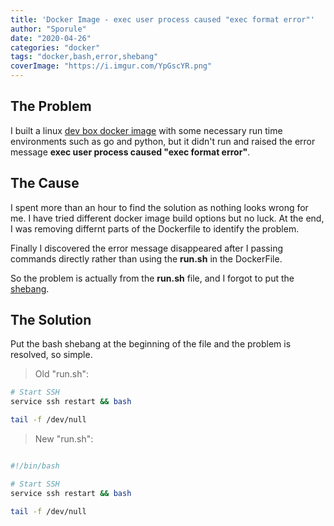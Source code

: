```yaml
---
title: 'Docker Image - exec user process caused "exec format error"'
author: "Sporule"
date: "2020-04-26"
categories: "docker"
tags: "docker,bash,error,shebang"
coverImage: "https://i.imgur.com/YpGscYR.png"
---
```


## The Problem

I built a linux [dev box docker image](https://github.com/hao-hao-hao/dev-box) with some necessary run time environments such as go and python, but it didn't run and raised the error message **exec user process caused "exec format error"**.

## The Cause

I spent more than an hour to find the solution as nothing looks wrong for me. I have tried different docker image build options but no luck.
At the end, I was removing differnt parts of the Dockerfile to identify the problem.

Finally I discovered the error message disappeared after I passing commands directly rather than using the **run.sh** in the DockerFile. 

So the problem is actually from the **run.sh** file, and I forgot to put the [shebang](https://en.wikipedia.org/wiki/Shebang_(Unix)).

## The Solution

Put the bash shebang at the beginning of the file and the problem is resolved, so simple.

> Old "run.sh":
> 
```bash
# Start SSH
service ssh restart && bash

tail -f /dev/null
```

> New "run.sh":

```bash

#!/bin/bash

# Start SSH
service ssh restart && bash

tail -f /dev/null

```
